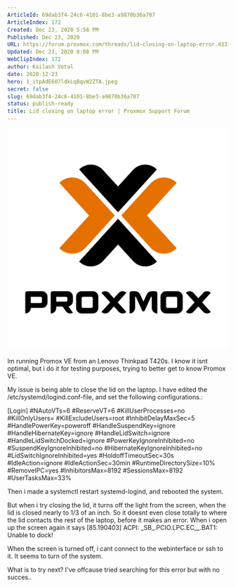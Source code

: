 ```yaml
---
ArticleId: 69dab3f4-24c6-4101-8be3-a9870b36a707
ArticleIndex: 172
Created: Dec 23, 2020 5:58 PM
Published: Dec 23, 2020
URL: https://forum.proxmox.com/threads/lid-closing-on-laptop-error.43311/
Updated: Dec 23, 2020 8:08 PM
WebClipIndex: 172
author: Kailash Vetal
date: 2020-12-23
hero: 1_itpAdE6O7ldkLqBqvW2ZTA.jpeg
secret: false
slug: 69dab3f4-24c6-4101-8be3-a9870b36a707
status: publish-ready
title: Lid closing on laptop error | Proxmox Support Forum
---
```

![Proxmox-logo-stacked-white-background-1200.png](172%20bfb5843bf6104de28343536417ca003e/Proxmox-logo-stacked-white-background-1200.png)

Im running Promox VE from an Lenovo Thinkpad T420s. I know it isnt optimal, but i do it for testing purposes, trying to better get to know Promox VE.

My issue is being able to close the lid on the laptop.  I have edited the /etc/systemd/logind.conf-file, and set the following configurations.:

[Login] #NAutoVTs=6 #ReserveVT=6 #KillUserProcesses=no #KillOnlyUsers= #KillExcludeUsers=root #InhibitDelayMaxSec=5 #HandlePowerKey=poweroff #HandleSuspendKey=ignore #HandleHibernateKey=ignore #HandleLidSwitch=ignore #HandleLidSwitchDocked=ignore #PowerKeyIgnoreInhibited=no #SuspendKeyIgnoreInhibited=no #HibernateKeyIgnoreInhibited=no #LidSwitchIgnoreInhibited=yes #HoldoffTimeoutSec=30s #IdleAction=ignore #IdleActionSec=30min #RuntimeDirectorySize=10% #RemoveIPC=yes #InhibitorsMax=8192 #SessionsMax=8192 #UserTasksMax=33%

Then i made a systemctl restart systemd-logind, and rebooted the system.

But when i try closing the lid, it turns off the light from the screen, when the lid is closed nearly to 1/3 of an inch. So it doesnt even close totally to where the lid contacts the rest of the laptop, before it makes an error.  When i open up the screen again it says  [85.190403] ACPI: \_SB_.PCIO.LPC.EC__.BAT1: Unable to dock!

When the screen is turned off, i cant connect to the webinterface or ssh to it. It seems to turn of the system.

What is to try next? I've offcause tried searching for this error but with no succes..
